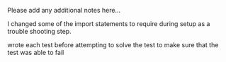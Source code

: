 Please add any additional notes here…

I changed some of the import statements to require during setup as a trouble shooting step.

wrote each test before attempting to solve the test to make sure that the test was able to fail